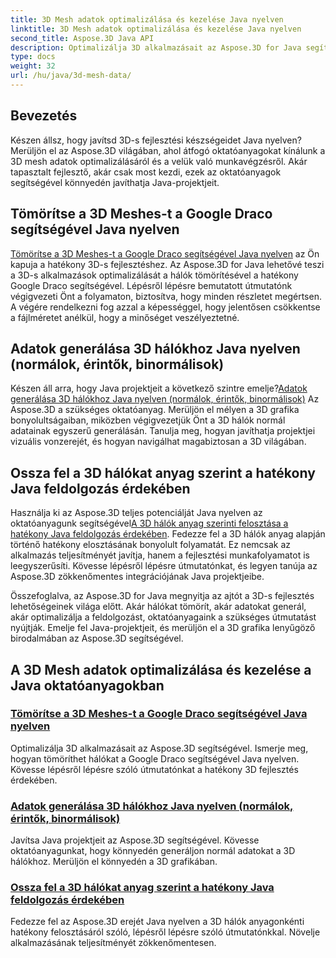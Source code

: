 ```yaml
---
title: 3D Mesh adatok optimalizálása és kezelése Java nyelven
linktitle: 3D Mesh adatok optimalizálása és kezelése Java nyelven
second_title: Aspose.3D Java API
description: Optimalizálja 3D alkalmazásait az Aspose.3D for Java segítségével. Tanulja meg a hálók tömörítését a Google Draco segítségével, hálóadatok generálását és a 3D hálók anyagonkénti hatékony feldolgozását.
type: docs
weight: 32
url: /hu/java/3d-mesh-data/
---
```

## Bevezetés

Készen állsz, hogy javítsd 3D-s fejlesztési készségeidet Java nyelven? Merüljön el az Aspose.3D világában, ahol átfogó oktatóanyagokat kínálunk a 3D mesh adatok optimalizálásáról és a velük való munkavégzésről. Akár tapasztalt fejlesztő, akár csak most kezdi, ezek az oktatóanyagok segítségével könnyedén javíthatja Java-projektjeit.

## Tömörítse a 3D Meshes-t a Google Draco segítségével Java nyelven

[Tömörítse a 3D Meshes-t a Google Draco segítségével Java nyelven](./compress-meshes-google-draco/) az Ön kapuja a hatékony 3D-s fejlesztéshez. Az Aspose.3D for Java lehetővé teszi a 3D-s alkalmazások optimalizálását a hálók tömörítésével a hatékony Google Draco segítségével. Lépésről lépésre bemutatott útmutatónk végigvezeti Önt a folyamaton, biztosítva, hogy minden részletet megértsen. A végére rendelkezni fog azzal a képességgel, hogy jelentősen csökkentse a fájlméretet anélkül, hogy a minőséget veszélyeztetné.

## Adatok generálása 3D hálókhoz Java nyelven (normálok, érintők, binormálisok)

Készen áll arra, hogy Java projektjeit a következő szintre emelje?[Adatok generálása 3D hálókhoz Java nyelven (normálok, érintők, binormálisok)](./generate-mesh-data/) Az Aspose.3D a szükséges oktatóanyag. Merüljön el mélyen a 3D grafika bonyolultságaiban, miközben végigvezetjük Önt a 3D hálók normál adatainak egyszerű generálásán. Tanulja meg, hogyan javíthatja projektjei vizuális vonzerejét, és hogyan navigálhat magabiztosan a 3D világában.

## Ossza fel a 3D hálókat anyag szerint a hatékony Java feldolgozás érdekében

 Használja ki az Aspose.3D teljes potenciálját Java nyelven az oktatóanyagunk segítségével[A 3D hálók anyag szerinti felosztása a hatékony Java feldolgozás érdekében](./split-meshes-by-material/). Fedezze fel a 3D hálók anyag alapján történő hatékony elosztásának bonyolult folyamatát. Ez nemcsak az alkalmazás teljesítményét javítja, hanem a fejlesztési munkafolyamatot is leegyszerűsíti. Kövesse lépésről lépésre útmutatónkat, és legyen tanúja az Aspose.3D zökkenőmentes integrációjának Java projektjeibe.

Összefoglalva, az Aspose.3D for Java megnyitja az ajtót a 3D-s fejlesztés lehetőségeinek világa előtt. Akár hálókat tömörít, akár adatokat generál, akár optimalizálja a feldolgozást, oktatóanyagaink a szükséges útmutatást nyújtják. Emelje fel Java-projektjeit, és merüljön el a 3D grafika lenyűgöző birodalmában az Aspose.3D segítségével.
## A 3D Mesh adatok optimalizálása és kezelése a Java oktatóanyagokban
### [Tömörítse a 3D Meshes-t a Google Draco segítségével Java nyelven](./compress-meshes-google-draco/)
Optimalizálja 3D alkalmazásait az Aspose.3D segítségével. Ismerje meg, hogyan tömöríthet hálókat a Google Draco segítségével Java nyelven. Kövesse lépésről lépésre szóló útmutatónkat a hatékony 3D fejlesztés érdekében.
### [Adatok generálása 3D hálókhoz Java nyelven (normálok, érintők, binormálisok)](./generate-mesh-data/)
Javítsa Java projektjeit az Aspose.3D segítségével. Kövesse oktatóanyagunkat, hogy könnyedén generáljon normál adatokat a 3D hálókhoz. Merüljön el könnyedén a 3D grafikában.
### [Ossza fel a 3D hálókat anyag szerint a hatékony Java feldolgozás érdekében](./split-meshes-by-material/)
Fedezze fel az Aspose.3D erejét Java nyelven a 3D hálók anyagonkénti hatékony felosztásáról szóló, lépésről lépésre szóló útmutatónkkal. Növelje alkalmazásának teljesítményét zökkenőmentesen.